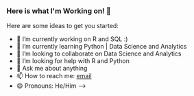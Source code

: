 ### Here is what I'm Working on! 👋


Here are some ideas to get you started:

- 🔭 I’m currently working on R and SQL :)
- 🌱 I’m currently learning Python | Data Science and Analytics  
- 👯 I’m looking to collaborate on Data Science and Analytics
- 🤔 I’m looking for help with R and Python
- 💬 Ask me about anything
- 📫 How to reach me: [email](mailto:fellipebxc@gmail.com)
- 😄 Pronouns: He/Him
-->
